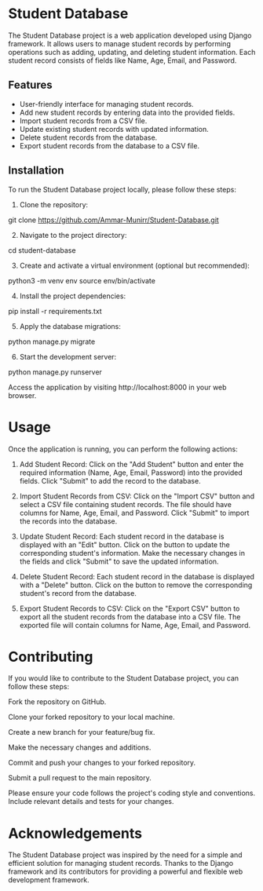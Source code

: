 # Student Database

The Student Database project is a web application developed using Django framework. It allows users to manage student records by performing operations such as adding, updating, and deleting student information. Each student record consists of fields like Name, Age, Email, and Password.

## Features

- User-friendly interface for managing student records.
- Add new student records by entering data into the provided fields.
- Import student records from a CSV file.
- Update existing student records with updated information.
- Delete student records from the database.
- Export student records from the database to a CSV file.

## Installation

To run the Student Database project locally, please follow these steps:

1. Clone the repository:

git clone https://github.com/Ammar-Munirr/Student-Database.git

2. Navigate to the project directory:

cd student-database

3. Create and activate a virtual environment (optional but recommended):

python3 -m venv env
source env/bin/activate

4. Install the project dependencies:

pip install -r requirements.txt

5. Apply the database migrations:

python manage.py migrate

6. Start the development server:

python manage.py runserver


Access the application by visiting http://localhost:8000 in your web browser.

# Usage
Once the application is running, you can perform the following actions:

1. Add Student Record: Click on the "Add Student" button and enter the required information (Name, Age, Email, Password) into the provided fields.   Click "Submit" to add the record to the database.

2. Import Student Records from CSV: Click on the "Import CSV" button and select a CSV file containing student records. The file should have columns for Name, Age, Email, and Password. Click "Submit" to import the records into the database.

3. Update Student Record: Each student record in the database is displayed with an "Edit" button. Click on the button to update the corresponding student's information. Make the necessary changes in the fields and click "Submit" to save the updated information.

4. Delete Student Record: Each student record in the database is displayed with a "Delete" button. Click on the button to remove the corresponding student's record from the database.

5. Export Student Records to CSV: Click on the "Export CSV" button to export all the student records from the database into a CSV file. The exported file will contain columns for Name, Age, Email, and Password.

# Contributing
If you would like to contribute to the Student Database project, you can follow these steps:

Fork the repository on GitHub.

Clone your forked repository to your local machine.

Create a new branch for your feature/bug fix.

Make the necessary changes and additions.

Commit and push your changes to your forked repository.

Submit a pull request to the main repository.

Please ensure your code follows the project's coding style and conventions. Include relevant details and tests for your changes.

# Acknowledgements
The Student Database project was inspired by the need for a simple and efficient solution for managing student records.
Thanks to the Django framework and its contributors for providing a powerful and flexible web development framework.
